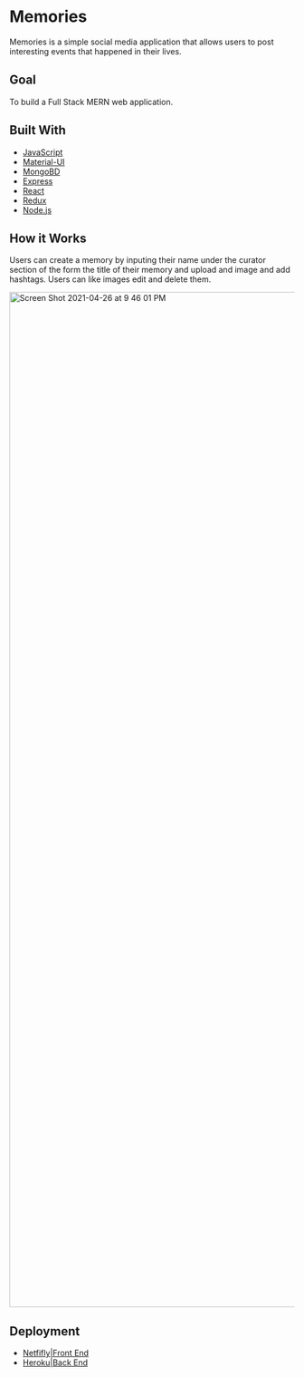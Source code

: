 # Memories

Memories is a simple social media application that allows users to post interesting events that happened in their lives. 


## Goal

To build a Full Stack MERN web application. 

## Built With

* [JavaScript](https://www.javascript.com/)
* [Material-UI](https://material-ui.com/)
* [MongoBD](https://www.mongodb.com/)
* [Express](https://expressjs.com/)
* [React](https://reactjs.org/)
* [Redux](https://redux.js.org/)
* [Node.js](https://nodejs.org/en/)



## How it Works

Users can create a memory by inputing their name under the curator section of the form the title of their memory and upload and image and add hashtags. Users can like images edit and delete them.

<img width="1792" alt="Screen Shot 2021-04-26 at 9 46 01 PM" src="https://user-images.githubusercontent.com/72893960/116172489-dca6d580-a6d8-11eb-8c8f-3c72081594c7.png">







## Deployment
* [Netfifly|Front End ](https://www.netlify.com/)
* [Heroku|Back End ](https://www.heroku.com/)

